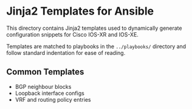 # Jinja2 Templates for Ansible

This directory contains Jinja2 templates used to dynamically generate configuration snippets for Cisco IOS-XR and IOS-XE.

Templates are matched to playbooks in the `../playbooks/` directory and follow standard indentation for ease of reading.

## Common Templates
- BGP neighbour blocks
- Loopback interface configs
- VRF and routing policy entries
